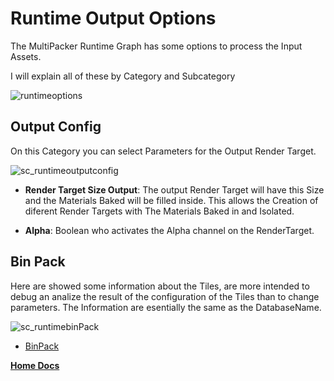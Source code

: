 # Runtime Output Options

The MultiPacker Runtime Graph has some options to process the Input Assets.

I will explain all of these by Category and Subcategory

![runtimeoptions](/MultiPacker/Images/sc_runtimeoptions.jpg)

## Output Config

On this Category you can select Parameters for the Output Render Target.

 ![sc_runtimeoutputconfig](/MultiPacker/Images/sc_runtimeoutputconfig.jpg)
 
 - **Render Target Size Output**: The output Render Target will have this Size and the Materials Baked will be filled inside. 
 This allows the Creation of diferent Render Targets with The Materials Baked in and Isolated.
 
 - **Alpha**: Boolean who activates the Alpha channel on the RenderTarget.

## Bin Pack

Here are showed some information about the Tiles, are more intended to debug an analize the result of the configuration of the Tiles than to change parameters. The Information are esentially the same as the DatabaseName. 

 ![sc_runtimebinPack](/MultiPacker/Images/sc_runtimebinPack.jpg)
 
- [BinPack](https://cheke.github.io/MultiPacker/Doc/DatabaseNames)

[**Home Docs**](https://cheke.github.io/MultiPacker)
